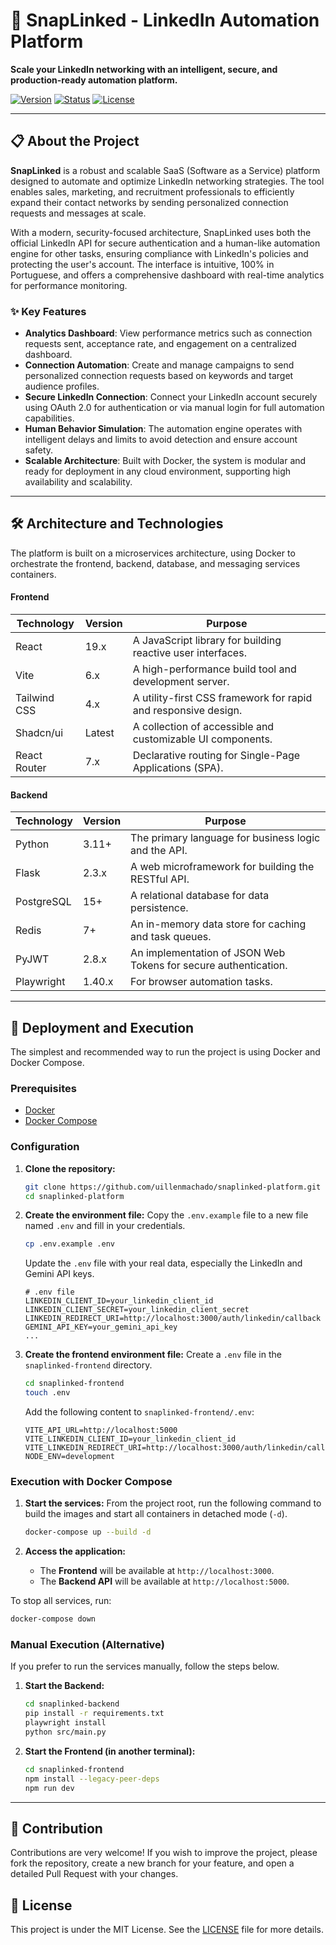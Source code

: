 # 🚀 SnapLinked - LinkedIn Automation Platform

**Scale your LinkedIn networking with an intelligent, secure, and production-ready automation platform.**

[![Version](https://img.shields.io/badge/version-4.2.0-blue.svg)](https://github.com/uillenmachado/snaplinked-platform)
[![Status](https://img.shields.io/badge/status-stable-green.svg)](https://github.com/uillenmachado/snaplinked-platform)
[![License](https://img.shields.io/badge/license-MIT-green.svg)](LICENSE)

---

## 📋 About the Project

**SnapLinked** is a robust and scalable SaaS (Software as a Service) platform designed to automate and optimize LinkedIn networking strategies. The tool enables sales, marketing, and recruitment professionals to efficiently expand their contact networks by sending personalized connection requests and messages at scale.

With a modern, security-focused architecture, SnapLinked uses both the official LinkedIn API for secure authentication and a human-like automation engine for other tasks, ensuring compliance with LinkedIn's policies and protecting the user's account. The interface is intuitive, 100% in Portuguese, and offers a comprehensive dashboard with real-time analytics for performance monitoring.

### ✨ Key Features

*   **Analytics Dashboard**: View performance metrics such as connection requests sent, acceptance rate, and engagement on a centralized dashboard.
*   **Connection Automation**: Create and manage campaigns to send personalized connection requests based on keywords and target audience profiles.
*   **Secure LinkedIn Connection**: Connect your LinkedIn account securely using OAuth 2.0 for authentication or via manual login for full automation capabilities.
*   **Human Behavior Simulation**: The automation engine operates with intelligent delays and limits to avoid detection and ensure account safety.
*   **Scalable Architecture**: Built with Docker, the system is modular and ready for deployment in any cloud environment, supporting high availability and scalability.

---

## 🛠️ Architecture and Technologies

The platform is built on a microservices architecture, using Docker to orchestrate the frontend, backend, database, and messaging services containers.

#### Frontend

| Technology | Version | Purpose |
|---|---|---|
| React | 19.x | A JavaScript library for building reactive user interfaces. |
| Vite | 6.x | A high-performance build tool and development server. |
| Tailwind CSS | 4.x | A utility-first CSS framework for rapid and responsive design. |
| Shadcn/ui | Latest | A collection of accessible and customizable UI components. |
| React Router | 7.x | Declarative routing for Single-Page Applications (SPA). |

#### Backend

| Technology | Version | Purpose |
|---|---|---|
| Python | 3.11+ | The primary language for business logic and the API. |
| Flask | 2.3.x | A web microframework for building the RESTful API. |
| PostgreSQL | 15+ | A relational database for data persistence. |
| Redis | 7+ | An in-memory data store for caching and task queues. |
| PyJWT | 2.8.x | An implementation of JSON Web Tokens for secure authentication. |
| Playwright | 1.40.x | For browser automation tasks. |

---

## 🚀 Deployment and Execution

The simplest and recommended way to run the project is using Docker and Docker Compose.

### Prerequisites

*   [Docker](https://docs.docker.com/get-docker/)
*   [Docker Compose](https://docs.docker.com/compose/install/)

### Configuration

1.  **Clone the repository:**
    ```bash
    git clone https://github.com/uillenmachado/snaplinked-platform.git
    cd snaplinked-platform
    ```

2.  **Create the environment file:**
    Copy the `.env.example` file to a new file named `.env` and fill in your credentials.
    ```bash
    cp .env.example .env
    ```
    Update the `.env` file with your real data, especially the LinkedIn and Gemini API keys.

    ```
    # .env file
    LINKEDIN_CLIENT_ID=your_linkedin_client_id
    LINKEDIN_CLIENT_SECRET=your_linkedin_client_secret
    LINKEDIN_REDIRECT_URI=http://localhost:3000/auth/linkedin/callback
    GEMINI_API_KEY=your_gemini_api_key
    ...
    ```

3.  **Create the frontend environment file:**
    Create a `.env` file in the `snaplinked-frontend` directory.
    ```bash
    cd snaplinked-frontend
    touch .env
    ```
    Add the following content to `snaplinked-frontend/.env`:
    ```
    VITE_API_URL=http://localhost:5000
    VITE_LINKEDIN_CLIENT_ID=your_linkedin_client_id
    VITE_LINKEDIN_REDIRECT_URI=http://localhost:3000/auth/linkedin/callback
    NODE_ENV=development
    ```

### Execution with Docker Compose

1.  **Start the services:**
    From the project root, run the following command to build the images and start all containers in detached mode (`-d`).
    ```bash
    docker-compose up --build -d
    ```

2.  **Access the application:**
    *   The **Frontend** will be available at `http://localhost:3000`.
    *   The **Backend API** will be available at `http://localhost:5000`.

To stop all services, run:
```bash
docker-compose down
```

### Manual Execution (Alternative)

If you prefer to run the services manually, follow the steps below.

1.  **Start the Backend:**
    ```bash
    cd snaplinked-backend
    pip install -r requirements.txt
    playwright install
    python src/main.py
    ```

2.  **Start the Frontend (in another terminal):**
    ```bash
    cd snaplinked-frontend
    npm install --legacy-peer-deps
    npm run dev
    ```

---

## 🤝 Contribution

Contributions are very welcome! If you wish to improve the project, please fork the repository, create a new branch for your feature, and open a detailed Pull Request with your changes.

## 📝 License

This project is under the MIT License. See the [LICENSE](LICENSE) file for more details.

